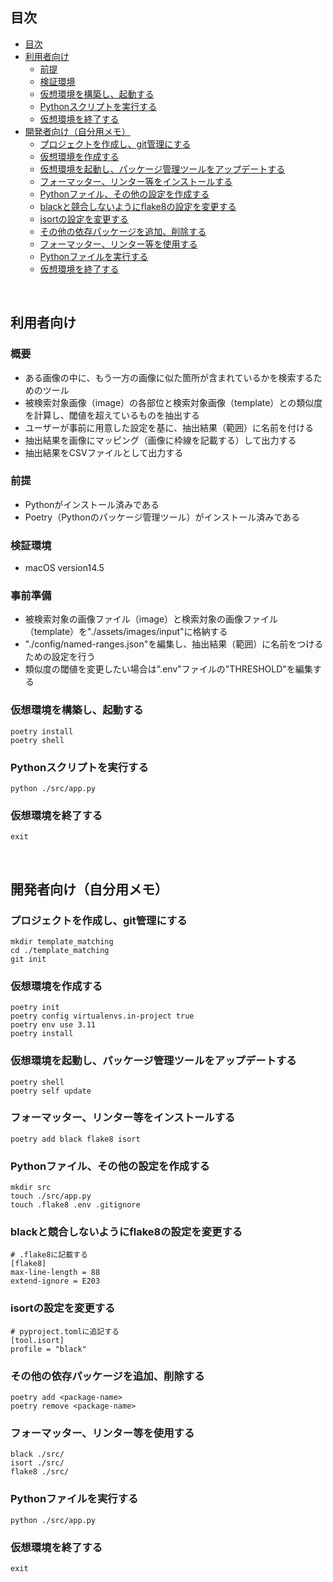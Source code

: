 ## 目次
- [目次](#目次)
- [利用者向け](#利用者向け)
  - [前提](#前提)
  - [検証環境](#検証環境)
  - [仮想環境を構築し、起動する](#仮想環境を構築し起動する)
  - [Pythonスクリプトを実行する](#pythonスクリプトを実行する)
  - [仮想環境を終了する](#仮想環境を終了する)
- [開発者向け（自分用メモ）](#開発者向け自分用メモ)
  - [プロジェクトを作成し、git管理にする](#プロジェクトを作成しgit管理にする)
  - [仮想環境を作成する](#仮想環境を作成する)
  - [仮想環境を起動し、パッケージ管理ツールをアップデートする](#仮想環境を起動しパッケージ管理ツールをアップデートする)
  - [フォーマッター、リンター等をインストールする](#フォーマッターリンター等をインストールする)
  - [Pythonファイル、その他の設定を作成する](#pythonファイルその他の設定を作成する)
  - [blackと競合しないようにflake8の設定を変更する](#blackと競合しないようにflake8の設定を変更する)
  - [isortの設定を変更する](#isortの設定を変更する)
  - [その他の依存パッケージを追加、削除する](#その他の依存パッケージを追加削除する)
  - [フォーマッター、リンター等を使用する](#フォーマッターリンター等を使用する)
  - [Pythonファイルを実行する](#pythonファイルを実行する)
  - [仮想環境を終了する](#仮想環境を終了する-1)

<br>

## 利用者向け

### 概要
- ある画像の中に、もう一方の画像に似た箇所が含まれているかを検索するためのツール
- 被検索対象画像（image）の各部位と検索対象画像（template）との類似度を計算し、閾値を超えているものを抽出する
- ユーザーが事前に用意した設定を基に、抽出結果（範囲）に名前を付ける
- 抽出結果を画像にマッピング（画像に枠線を記載する）して出力する
- 抽出結果をCSVファイルとして出力する

### 前提
- Pythonがインストール済みである
- Poetry（Pythonのパッケージ管理ツール）がインストール済みである

### 検証環境
- macOS version14.5

### 事前準備
- 被検索対象の画像ファイル（image）と検索対象の画像ファイル（template）を"./assets/images/input"に格納する
- "./config/named-ranges.json"を編集し、抽出結果（範囲）に名前をつけるための設定を行う
- 類似度の閾値を変更したい場合は".env"ファイルの"THRESHOLD"を編集する

### 仮想環境を構築し、起動する
```
poetry install
poetry shell
```

### Pythonスクリプトを実行する
```
python ./src/app.py
```

### 仮想環境を終了する
```
exit
```

<br>

## 開発者向け（自分用メモ）
### プロジェクトを作成し、git管理にする
```
mkdir template_matching
cd ./template_matching
git init
```

### 仮想環境を作成する
```
poetry init
poetry config virtualenvs.in-project true
poetry env use 3.11
poetry install
```

### 仮想環境を起動し、パッケージ管理ツールをアップデートする
```
poetry shell
poetry self update
```

### フォーマッター、リンター等をインストールする
```
poetry add black flake8 isort
```

### Pythonファイル、その他の設定を作成する
```
mkdir src
touch ./src/app.py
touch .flake8 .env .gitignore
```

### blackと競合しないようにflake8の設定を変更する
``` 
# .flake8に記載する
[flake8]
max-line-length = 88
extend-ignore = E203
```

### isortの設定を変更する
```
# pyproject.tomlに追記する
[tool.isort]
profile = "black"
```

### その他の依存パッケージを追加、削除する
```
poetry add <package-name>
poetry remove <package-name>
```

### フォーマッター、リンター等を使用する
```
black ./src/
isort ./src/
flake8 ./src/
```

### Pythonファイルを実行する
```
python ./src/app.py
```

### 仮想環境を終了する
```
exit
```
